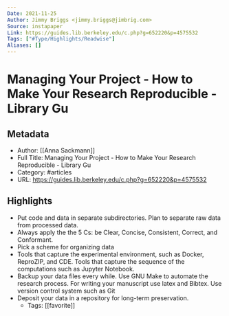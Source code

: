 ```yaml
---
Date: 2021-11-25
Author: Jimmy Briggs <jimmy.briggs@jimbrig.com>
Source: instapaper
Link: https://guides.lib.berkeley.edu/c.php?g=652220&p=4575532
Tags: ["#Type/Highlights/Readwise"]
Aliases: []
---
```

# Managing Your Project - How to Make Your Research Reproducible - Library Gu

## Metadata
- Author: [[Anna Sackmann]]
- Full Title: Managing Your Project - How to Make Your Research Reproducible - Library Gu
- Category: #articles
- URL: https://guides.lib.berkeley.edu/c.php?g=652220&p=4575532

## Highlights
- Put code and data in separate subdirectories.
  Plan to separate raw data from processed data.
- Always apply the the 5 Cs: be Clear, Concise, Consistent, Correct, and Conformant.
- Pick a scheme for organizing data
- Tools that capture the experimental environment, such as Docker, ReproZIP, and CDE.
  Tools that capture the sequence of the computations such as Jupyter Notebook.
- Backup your data files every while.
  Use GNU Make to automate the research process.
  For writing your manuscript use latex and Bibtex.
  Use version control system such as Git
- Deposit your data in a repository for long-term preservation.
    - Tags: [[favorite]] 
